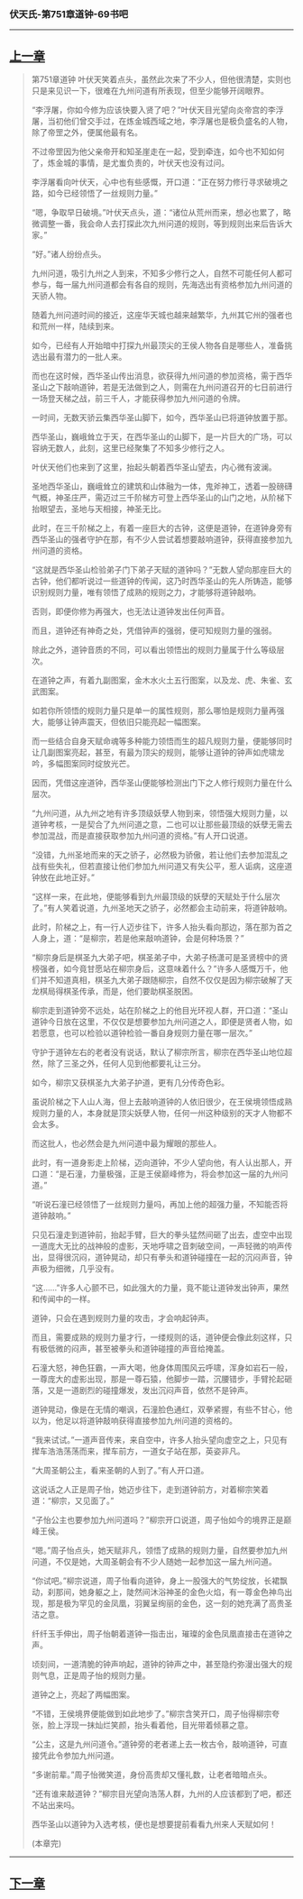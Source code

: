 ### 伏天氏-第751章道钟-69书吧

--------
[上一章](./9c6d0378c60dac5e111c20541136ae2f.md)
--------


>
>
>
>第751章道钟
>叶伏天笑着点头，虽然此次来了不少人，但他很清楚，实则也只是来见识一下，很难在九州问道有所表现，但至少能够开阔眼界。
>
>“李浮屠，你如今修为应该快要入贤了吧？”叶伏天目光望向炎帝宫的李浮屠，当初他们曾交手过，在炼金城西域之地，李浮屠也是极负盛名的人物，除了帝罡之外，便属他最有名。
>
>不过帝罡因为他父亲帝开和知圣崖走在一起，受到牵连，如今也不知如何了，炼金城的事情，是尤蚩负责的，叶伏天也没有过问。
>
>李浮屠看向叶伏天，心中也有些感慨，开口道：“正在努力修行寻求破境之路，如今已经领悟了一丝规则力量。”
>
>“嗯，争取早日破境。”叶伏天点头，道：“诸位从荒州而来，想必也累了，略微调整一番，我会命人去打探此次九州问道的规则，等到规则出来后告诉大家。”
>
>“好。”诸人纷纷点头。
>
>九州问道，吸引九州之人到来，不知多少修行之人，自然不可能任何人都可参与，每一届九州问道都会有各自的规则，先海选出有资格参加九州问道的天骄人物。
>
>随着九州问道时间的接近，这座华天城也越来越繁华，九州其它州的强者也和荒州一样，陆续到来。
>
>如今，已经有人开始暗中打探九州最顶尖的王侯人物各自是哪些人，准备挑选出最有潜力的一批人来。
>
>而也在这时候，西华圣山传出消息，欲获得九州问道的参加资格，需于西华圣山之下敲响道钟，若是无法做到之人，则需在九州问道召开的七日前进行一场登天梯之战，前三千人，才能获得参加九州问道的令牌。
>
>一时间，无数天骄云集西华圣山脚下，如今，西华圣山已将道钟放置于那。
>
>西华圣山，巍峨耸立于天，在西华圣山的山脚下，是一片巨大的广场，可以容纳无数人，此刻，这里已经聚集了不知多少修行之人。
>
>叶伏天他们也来到了这里，抬起头朝着西华圣山望去，内心微有波澜。
>
>圣地西华圣山，巍峨耸立的建筑和山体融为一体，鬼斧神工，透着一股磅礴气概，神圣庄严，需迈过三千阶梯方可登上西华圣山的山门之地，从阶梯下抬眼望去，圣地与天相接，神圣无比。
>
>此时，在三千阶梯之上，有着一座巨大的古钟，这便是道钟，在道钟身旁有西华圣山的强者守护在那，有不少人尝试着想要敲响道钟，获得直接参加九州问道的资格。
>
>“这就是西华圣山检验弟子门下弟子天赋的道钟吗？”无数人望向那座巨大的古钟，他们都听说过一些道钟的传闻，这乃时西华圣山的先人所铸造，能够识别规则力量，唯有领悟了成熟的规则之力，才能够将道钟敲响。
>
>否则，即便你修为再强大，也无法让道钟发出任何声音。
>
>而且，道钟还有神奇之处，凭借钟声的强弱，便可知规则力量的强弱。
>
>除此之外，道钟音质的不同，可以看出领悟出的规则力量属于什么等级层次。
>
>在道钟之声，有着九副图案，金木水火土五行图案，以及龙、虎、朱雀、玄武图案。
>
>如若你所领悟的规则力量只是单一的属性规则，那么哪怕是规则力量再强大，能够让钟声震天，但依旧只能亮起一幅图案。
>
>而一些结合自身天赋命魂等多种能力领悟而生的超凡规则力量，便能够同时让几副图案亮起，甚至，有最为顶尖的规则，能够让道钟的钟声如虎啸龙吟，多幅图案同时绽放光芒。
>
>因而，凭借这座道钟，西华圣山便能够检测出门下之人修行规则力量在什么层次。
>
>“九州问道，从九州之地有许多顶级妖孽人物到来，领悟强大规则力量，以道钟考核，一是契合了九州问道之意，二也可以让那些最顶级的妖孽无需去参加混战，而是直接获取参加九州问道的资格。”有人开口说道。
>
>“没错，九州圣地而来的天之骄子，必然极为骄傲，若让他们去参加混乱之战有些失礼，但若直接让他们参加九州问道又有失公平，惹人诟病，这座道钟放在此地正好。”
>
>“这样一来，在此地，便能够看到九州最顶级的妖孽的天赋处于什么层次了。”有人笑着说道，九州圣地天之骄子，必然都会主动前来，将道钟敲响。
>
>此时，阶梯之上，有一行人迈步往下，许多人抬头看向那边，落在那为首之人身上，道：“是柳宗，若是他来敲响道钟，会是何种场景？”
>
>“柳宗身后是棋圣九大弟子吧，棋圣弟子中，大弟子杨潇可是圣贤榜中的贤榜强者，如今竟甘愿站在柳宗身后，这意味着什么？”许多人感慨万千，他们并不知道真相，棋圣九大弟子跟随柳宗，自然不仅仅是因为柳宗破解了天龙棋局得棋圣传承，而是，他们要助棋圣脱困。
>
>柳宗走到道钟旁不远处，站在阶梯之上的他目光环视人群，开口道：“圣山道钟今日放在这里，不仅仅是想要参加九州问道之人，即便是贤者人物，如若愿意，也可以检验以道钟检验一番自身规则力量在哪一层次。”
>
>守护于道钟左右的老者没有说话，默认了柳宗所言，柳宗在西华圣山地位超然，除了三圣之外，任何人见到他都要礼让三分。
>
>如今，柳宗又获棋圣九大弟子护道，更有几分传奇色彩。
>
>虽说阶梯之下人山人海，但上去敲响道钟的人依旧很少，在王侯境领悟成熟规则力量的人，本身就是顶尖妖孽人物，任何一州这种级别的天才人物都不会太多。
>
>而这批人，也必然会是九州问道中最为耀眼的那些人。
>
>此时，有一道身影走上阶梯，迈向道钟，不少人望向他，有人认出那人，开口道：“是石潼，力量极强，正是王侯巅峰修为，将会参加这一届的九州问道。”
>
>“听说石潼已经领悟了一丝规则力量吗，再加上他的超强力量，不知能否将道钟敲响。”
>
>只见石潼走到道钟前，抬起手臂，巨大的拳头猛然间砸了出去，虚空中出现一道庞大无比的战神般的虚影，天地呼啸之音刺破空间，一声轻微的响声传出，显得很沉闷，道钟晃动，却只有拳头和道钟碰撞在一起的沉闷声音，钟声极为细微，几乎没有。
>
>“这……”许多人心颤不已，如此强大的力量，竟不能让道钟发出钟声，果然和传闻中的一样。
>
>道钟，只会在遇到规则力量的攻击，才会响起钟声。
>
>而且，需要成熟的规则力量才行，一缕规则的话，道钟便会像此刻这样，只有极低微的闷声，甚至被拳头和道钟碰撞的声音给掩盖。
>
>石潼大怒，神色狂霸，一声大喝，他身体周围风云呼啸，浑身如岩石一般，一尊庞大的虚影出现，那是一尊石猿，他脚步一踏，沉腰错步，手臂抡起砸落，又是一道剧烈的碰撞爆发，发出沉闷声音，依然不是钟声。
>
>道钟晃动，像是在无情的嘲讽，石潼脸色通红，双拳紧握，有些不甘心，他以为，他足以将道钟敲响获得直接参加九州问道的资格的。
>
>“我来试试。”一道声音传来，来自空中，许多人抬头望向虚空之上，只见有撵车浩浩荡荡而来，撵车前方，一道女子站在那，英姿非凡。
>
>“大周圣朝公主，看来圣朝的人到了。”有人开口道。
>
>这说话之人正是周子怡，她迈步往下，走到道钟前方，对着柳宗笑着道：“柳宗，又见面了。”
>
>“子怡公主也要参加九州问道吗？”柳宗开口说道，周子怡如今的境界正是巅峰王侯。
>
>“嗯。”周子怡点头，她天赋非凡，领悟了成熟的规则力量，自然要参加九州问道，不仅是她，大周圣朝会有不少人随她一起参加这一届九州问道。
>
>“你试吧。”柳宗说道，周子怡看向道钟，身上一股强大的气势绽放，长裙飘动，刹那间，她身躯之上，陡然间沐浴神圣的金色火焰，有一尊金色神鸟出现，那是极为罕见的金凤凰，羽翼呈绚丽的金色，这一刻的她充满了高贵圣洁之意。
>
>纤纤玉手伸出，周子怡朝着道钟一指击出，璀璨的金色凤凰直接击在道钟之声。
>
>顷刻间，一道清脆的钟声响起，道钟的钟声之中，甚至隐约弥漫出强大的规则气息，正是周子怡的规则力量。
>
>道钟之上，亮起了两幅图案。
>
>“不错，王侯境界便能做到如此地步了。”柳宗含笑开口，周子怡得柳宗夸张，脸上浮现一抹灿烂笑颜，抬头看着他，目光带着倾慕之意。
>
>“公主，这是九州问道令。”道钟旁的老者递上去一枚古令，敲响道钟，可直接凭此令参加九州问道。
>
>“多谢前辈。”周子怡微笑道，身份高贵却又懂礼数，让老者暗暗点头。
>
>“还有谁来敲道钟？”柳宗目光望向浩荡人群，九州的人应该都到了吧，都还不站出来吗。
>
>西华圣山以道钟为入选考核，便也是想要提前看看九州来人天赋如何！
>
>(本章完)
>
>

--------
[下一章](./18d8c1e3cb2436c7f0e6b665f1720e1d.md)
--------
